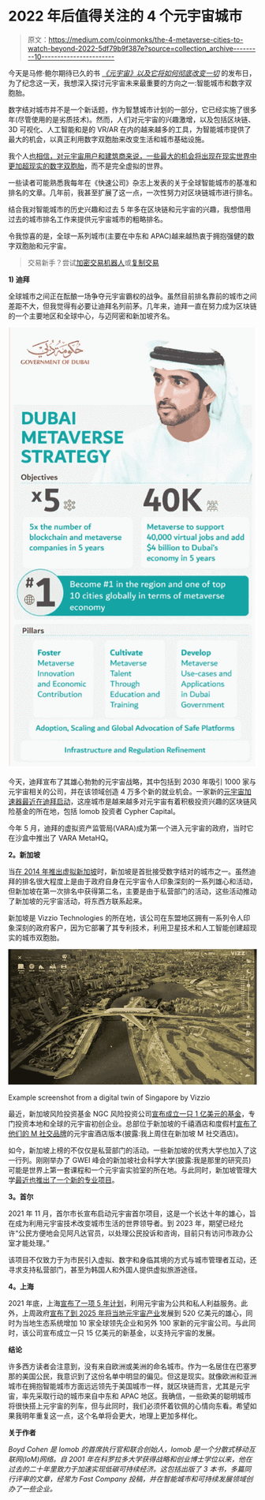 # 2022 年后值得关注的 4 个元宇宙城市

> 原文：<https://medium.com/coinmonks/the-4-metaverse-cities-to-watch-beyond-2022-5df79b9f387e?source=collection_archive---------10----------------------->

今天是马修·鲍尔期待已久的书 [*《元宇宙》以及它将如何彻底改变一切*](https://www.amazon.com/Metaverse-How-Will-Revolutionize-Everything/dp/1324092033) 的发布日，为了纪念这一天，我想深入探讨元宇宙未来最重要的方向之一:智能城市和数字双胞胎。

数字结对城市并不是一个新话题，作为智慧城市计划的一部分，它已经实施了很多年(尽管使用的是劣质技术)。然而，人们对元宇宙的兴趣激增，以及包括区块链、3D 可视化、人工智能和是的 VR/AR 在内的越来越多的工具，为智能城市提供了最大的机会，以真正利用数字双胞胎来改变生活和城市基础设施。

我个人[也相信，对元宇宙用户和建筑商来说，一些最大的机会将出现在现实世界中更加超现实的数字双胞胎](/coinmonks/hyper-realistic-metaverse-travel-beyond-d64d97bfd98b)，而不是完全虚拟的世界。

一些读者可能熟悉我每年在《快速公司》杂志上发表的关于全球智能城市的基准和排名的文章。几年前，我甚至扩展了这一点，一次性努力对区块链城市进行排名。

结合我对智能城市的历史兴趣和过去 5 年多在区块链和元宇宙的兴趣，我想借用过去的城市排名工作来提供元宇宙城市的粗略排名。

令我惊喜的是，全球一系列城市(主要在中东和 APAC)越来越热衷于拥抱强健的数字双胞胎和元宇宙。

> 交易新手？尝试[加密交易机器人](/coinmonks/crypto-trading-bot-c2ffce8acb2a)或[复制交易](/coinmonks/top-10-crypto-copy-trading-platforms-for-beginners-d0c37c7d698c)

**1)** **迪拜**

全球城市之间正在酝酿一场争夺元宇宙霸权的战争。虽然目前排名靠前的城市之间差距不大，但我觉得有必要让迪拜名列前茅。几年来，迪拜一直在努力成为区块链的一个主要地区和全球中心，与迈阿密和新加坡齐名。

![](img/12c3c7aaf80d0862b4d163fe70562450.png)

今天，迪拜宣布了其雄心勃勃的元宇宙战略，其中包括到 2030 年吸引 1000 家与元宇宙相关的公司，并在该领域创造 4 万多个新的就业机会。一家新的[元宇宙加速器最近在迪拜启动](https://www.metaincubator.com/)，这座城市是越来越多对元宇宙有着积极投资兴趣的区块链风险基金的所在地，包括 Iomob 投资者 Cypher Capital。

今年 5 月，迪拜的虚拟资产监管局(VARA)成为第一个进入元宇宙的政府，当时它在沙盒中推出了 VARA MetaHQ。

**2。新加坡**

当[在 2014 年推出虚拟新加坡](https://www.nrf.gov.sg/programmes/virtual-singapore)时，新加坡是首批接受数字结对的城市之一。虽然迪拜的排名很大程度上是由于政府自身在元宇宙令人印象深刻的一系列雄心和活动，但新加坡在第一次排名中获得第二名，主要是由于私营部门的活动，这些活动推动了新加坡的元宇宙活动，将东西方联系起来。

新加坡是 Vizzio Technologies 的所在地，该公司在东盟地区拥有一系列令人印象深刻的政府客户，因为它部署了其专利技术，利用卫星技术和人工智能创建超现实的城市双胞胎。

![](img/a5456403595806c118012e132aa05cbc.png)

Example screenshot from a digital twin of Singapore by Vizzio

最近，新加坡风险投资基金 NGC 风险投资公司[宣布成立一只 1 亿美元的基金](https://cointelegraph.com/news/singapore-venture-firm-launches-100m-web3-and-metaverse-fund)，专门投资本地和全球的元宇宙初创企业。总部位于新加坡的千禧酒店和度假村[宣布了他们的 M 社交品牌](https://www.phocuswire.com/singapore-hospitality-company-claims-to-have-first-hotel-in-a-metaverse)的元宇宙酒店版本(披露:我上周住在新加坡 M 社交酒店)。

如今，新加坡上榜的不仅仅是私营部门的活动。一些新加坡的优秀大学也加入了这一行列。刚刚举办了 GWEI 峰会的新加坡社会科学大学(披露:我是那里的研究员)可能是世界上第一套课程和一个元宇宙实验室的所在地。与此同时，新加坡管理大学[最近也推出了一个新的专业项目](https://news.smu.edu.sg/news/2022/06/28/smu-academy-launches-metaverse-and-dao-programmes)。

**3。首尔**

2021 年 11 月，首尔市长宣布启动元宇宙首尔项目，这是一个长达十年的雄心，旨在成为利用元宇宙技术改变城市生活的世界领导者。到 2023 年，期望已经允许“公民方便地会见阿凡达官员，以处理公民投诉和咨询，目前只有访问市政办公室才能处理。”

该项目不仅致力于为市民引入虚拟、数字和身临其境的方式与城市管理者互动，还寻求支持私营部门，甚至为韩国人和外国人提供虚拟旅游途径。

**4。上海**

2021 年底，上海[宣布了一项 5 年计划](https://www.cnbc.com/2021/12/31/shanghai-releases-five-year-plans-for-metaverse-development.html)，利用元宇宙为公共和私人利益服务。此外，上周政府[宣布了到 2025 年将当地元宇宙产业](https://www.coindesk.com/business/2022/07/12/shanghai-plans-to-cultivate-52b-metaverse-industry-by-2025/)发展到 520 亿美元的雄心，同时为当地生态系统增加 10 家全球领先企业和另外 100 家新的元宇宙公司。与此同时，该公司宣布成立一只 15 亿美元的新基金，以支持元宇宙的发展。

**结论**

许多西方读者会注意到，没有来自欧洲或美洲的命名城市。作为一名居住在巴塞罗那的美国公民，我意识到了这份名单中明显的偏见。但这是现实。就像欧洲和亚洲城市在拥抱智能城市方面远远领先于美国城市一样，就区块链而言，尤其是元宇宙，率先采取行动的城市来自中东和 APAC 地区。我确信，一些欧美的聪明城市将很快搭上元宇宙的列车，但与此同时，我们必须怀着钦佩的心情向东看。希望如果我明年重复这一点，这个名单将会更大，地理上更加多样化。

**关于作者**

*Boyd Cohen 是 Iomob 的首席执行官和联合创始人，Iomob 是一个分散式移动互联网(IoM)网络。自 2001 年在科罗拉多大学获得战略和创业博士学位以来，他在过去的二十年里致力于加速实现低碳可持续经济。这包括出版了 3 本书，多篇同行评审的文章，经常为 Fast Company 投稿，并在智能城市和可持续发展领域创办了一些企业。*